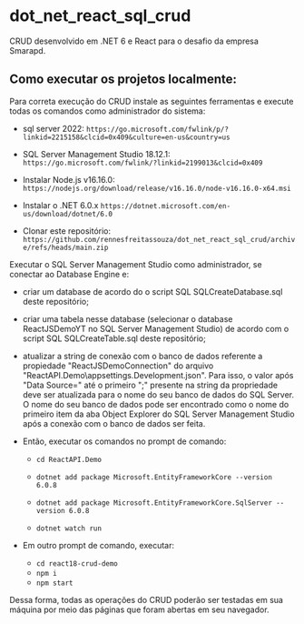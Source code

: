 # dot_net_react_sql_crud
CRUD desenvolvido em .NET 6 e React para o desafio da empresa Smarapd.

## Como executar os projetos localmente:

Para correta execução do CRUD instale as seguintes ferramentas e execute todas os comandos como administrador do sistema:

- sql server 2022: `https://go.microsoft.com/fwlink/p/?linkid=2215158&clcid=0x409&culture=en-us&country=us`

- SQL Server Management Studio 18.12.1: `https://go.microsoft.com/fwlink/?linkid=2199013&clcid=0x409`

- Instalar Node.js v16.16.0: `https://nodejs.org/download/release/v16.16.0/node-v16.16.0-x64.msi`

- Instalar o .NET 6.0.x `https://dotnet.microsoft.com/en-us/download/dotnet/6.0`

- Clonar este repositório: `https://github.com/rennesfreitassouza/dot_net_react_sql_crud/archive/refs/heads/main.zip`

Executar o SQL Server Management Studio como administrador, se conectar ao Database Engine e:
- criar um database de acordo do o script SQL SQLCreateDatabase.sql deste repositório; 
- criar uma tabela nesse database (selecionar o database ReactJSDemoYT no SQL Server Management Studio) de acordo com o script SQL SQLCreateTable.sql deste repositório;
- atualizar a string de conexão com o banco de dados referente a propiedade "ReactJSDemoConnection" do arquivo "ReactAPI.Demo\appsettings.Development.json". Para isso, o valor após "Data Source=" até o primeiro ";" presente na string da propriedade deve ser atualizada para o nome do seu banco de dados do SQL Server. O nome do seu banco de dados pode ser encontrado como o nome do primeiro item da aba Object Explorer do SQL Server Management Studio após a conexão com o banco de dados ser feita.
- Então, executar os comandos no prompt de comando:

  - `cd ReactAPI.Demo`

  - `dotnet add package Microsoft.EntityFrameworkCore --version 6.0.8`

  - `dotnet add package Microsoft.EntityFrameworkCore.SqlServer --version 6.0.8`

  - `dotnet watch run`

- Em outro prompt de comando, executar:
  - `cd react18-crud-demo`
  - `npm i`
  - `npm start`

Dessa forma, todas as operações do CRUD poderão ser testadas em sua máquina por meio das páginas que foram abertas em seu navegador.
